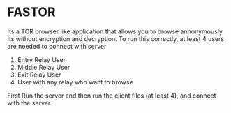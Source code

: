 # FASTOR
Its a TOR browser like application that allows you to browse annonymously
Its without encryption and decryption.
To run this correctly, at least 4 users are needed to connect with server
1. Entry Relay User
2. Middle Relay User
3. Exit Relay User
4. User with any relay who want to browse

First Run the server and then run the client files (at least 4), and connect with the server.
